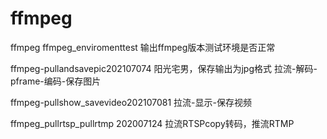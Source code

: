# ffmpeg
ffmpeg
ffmpeg_enviromenttest   输出ffmpeg版本测试环境是否正常


ffmpeg-pullandsavepic202107074	 阳光宅男，保存输出为jpg格式	拉流-解码-pframe-编码-保存图片


ffmpeg-pullshow_savevideo202107081  拉流-显示-保存视频


ffmpeg_pullrtsp_pullrtmp 202007124  拉流RTSPcopy转码，推流RTMP
